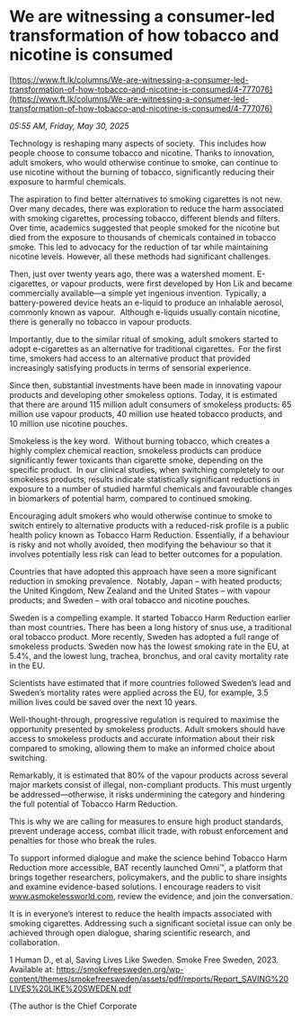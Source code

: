 # We are witnessing a consumer-led transformation of how tobacco and nicotine is consumed

[https://www.ft.lk/columns/We-are-witnessing-a-consumer-led-transformation-of-how-tobacco-and-nicotine-is-consumed/4-777076](https://www.ft.lk/columns/We-are-witnessing-a-consumer-led-transformation-of-how-tobacco-and-nicotine-is-consumed/4-777076)

*05:55 AM, Friday, May 30, 2025*

Technology is reshaping many aspects of society.  This includes how people choose to consume tobacco and nicotine. Thanks to innovation, adult smokers, who would otherwise continue to smoke, can continue to use nicotine without the burning of tobacco, significantly reducing their exposure to harmful chemicals.

The aspiration to find better alternatives to smoking cigarettes is not new.  Over many decades, there was exploration to reduce the harm associated with smoking cigarettes, processing tobacco, different blends and filters.  Over time, academics suggested that people smoked for the nicotine but died from the exposure to thousands of chemicals contained in tobacco smoke. This led to advocacy for the reduction of tar while maintaining nicotine levels. However, all these methods had significant challenges.

Then, just over twenty years ago, there was a watershed moment. E-cigarettes, or vapour products, were first developed by Hon Lik and became commercially available—a simple yet ingenious invention. Typically, a battery-powered device heats an e-liquid to produce an inhalable aerosol, commonly known as vapour.  Although e-liquids usually contain nicotine, there is generally no tobacco in vapour products.

Importantly, due to the similar ritual of smoking, adult smokers started to adopt e-cigarettes as an alternative for traditional cigarettes.  For the first time, smokers had access to an alternative product that provided increasingly satisfying products in terms of sensorial experience.

Since then, substantial investments have been made in innovating vapour products and developing other smokeless options. Today, it is estimated that there are around 115 million adult consumers of smokeless products: 65 million use vapour products, 40 million use heated tobacco products, and 10 million use nicotine pouches.

Smokeless is the key word.  Without burning tobacco, which creates a highly complex chemical reaction, smokeless products can produce significantly fewer toxicants than cigarette smoke, depending on the specific product.  In our clinical studies, when switching completely to our smokeless products, results indicate statistically significant reductions in exposure to a number of studied harmful chemicals and favourable changes in biomarkers of potential harm, compared to continued smoking.

Encouraging adult smokers who would otherwise continue to smoke to switch entirely to alternative products with a reduced-risk profile is a public health policy known as Tobacco Harm Reduction. Essentially, if a behaviour is risky and not wholly avoided, then modifying the behaviour so that it involves potentially less risk can lead to better outcomes for a population.

Countries that have adopted this approach have seen a more significant reduction in smoking prevalence.  Notably, Japan – with heated products; the United Kingdom, New Zealand and the United States – with vapour products; and Sweden – with oral tobacco and nicotine pouches.

Sweden is a compelling example. It started Tobacco Harm Reduction earlier than most countries. There has been a long history of snus use, a traditional oral tobacco product. More recently, Sweden has adopted a full range of smokeless products. Sweden now has the lowest smoking rate in the EU, at 5.4%, and the lowest lung, trachea, bronchus, and oral cavity mortality rate in the EU.

Scientists have estimated that if more countries followed Sweden’s lead and Sweden’s mortality rates were applied across the EU, for example, 3.5 million lives could be saved over the next 10 years.

Well-thought-through, progressive regulation is required to maximise the opportunity presented by smokeless products. Adult smokers should have access to smokeless products and accurate information about their risk compared to smoking, allowing them to make an informed choice about switching.

Remarkably, it is estimated that 80% of the vapour products across several major markets consist of illegal, non-compliant products. This must urgently be addressed—otherwise, it risks undermining the category and hindering the full potential of Tobacco Harm Reduction.

This is why we are calling for measures to ensure high product standards, prevent underage access, combat illicit trade, with robust enforcement and penalties for those who break the rules.

To support informed dialogue and make the science behind Tobacco Harm Reduction more accessible, BAT recently launched Omni™, a platform that brings together researchers, policymakers, and the public to share insights and examine evidence-based solutions. I encourage readers to visit www.asmokelessworld.com, review the evidence, and join the conversation.

It is in everyone’s interest to reduce the health impacts associated with smoking cigarettes. Addressing such a significant societal issue can only be achieved through open dialogue, sharing scientific research, and collaboration.

1 Human D., et al, Saving Lives Like Sweden. Smoke Free Sweden, 2023. Available at: https://smokefreesweden.org/wp-content/themes/smokefreesweden/assets/pdf/reports/Report_SAVING%20LIVES%20LIKE%20SWEDEN.pdf

(The author is the Chief Corporate

